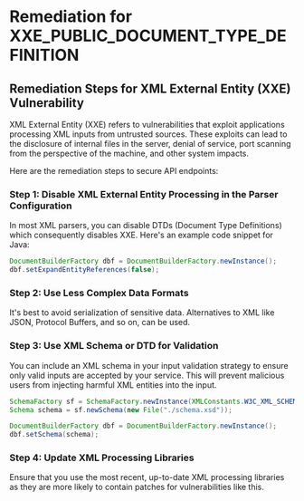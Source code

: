 # Remediation for XXE_PUBLIC_DOCUMENT_TYPE_DEFINITION

## Remediation Steps for XML External Entity (XXE) Vulnerability
XML External Entity (XXE) refers to vulnerabilities that exploit applications processing XML inputs from untrusted sources. These exploits can lead to the disclosure of internal files in the server, denial of service, port scanning from the perspective of the machine, and other system impacts.

Here are the remediation steps to secure API endpoints:

### Step 1: Disable XML External Entity Processing in the Parser Configuration
In most XML parsers, you can disable DTDs (Document Type Definitions) which consequently disables XXE. Here's an example code snippet for Java:

```java
DocumentBuilderFactory dbf = DocumentBuilderFactory.newInstance();
dbf.setExpandEntityReferences(false);
```

### Step 2: Use Less Complex Data Formats
It's best to avoid serialization of sensitive data. Alternatives to XML like JSON, Protocol Buffers, and so on, can be used.

### Step 3: Use XML Schema or DTD for Validation
You can include an XML schema in your input validation strategy to ensure only valid inputs are accepted by your service. This will prevent malicious users from injecting harmful XML entities into the input.

```java
SchemaFactory sf = SchemaFactory.newInstance(XMLConstants.W3C_XML_SCHEMA_NS_URI);
Schema schema = sf.newSchema(new File("./schema.xsd"));

DocumentBuilderFactory dbf = DocumentBuilderFactory.newInstance();
dbf.setSchema(schema);
``` 

### Step 4: Update XML Processing Libraries
Ensure that you use the most recent, up-to-date XML processing libraries as they are more likely to contain patches for vulnerabilities like this.